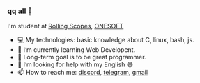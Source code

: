 ### qq all 👋
I'm student at [Rolling Scopes](https://app.rs.school/), [ONESOFT](https://onesoft.kz/)
- 💻 My technologies: basic knowledge about C, linux, bash, js.
- 🌱 I’m currently learning Web Developent.
- 🎯 Long-term goal is to be great programmer.
- 🤔 I’m looking for help with my English 😅
- 📫 How to reach me: [discord](https://discordapp.com/users/hehe101#7638/), [telegram](https://t.me/strongL0ve), [gmail](lanov64@gmail.com) 

